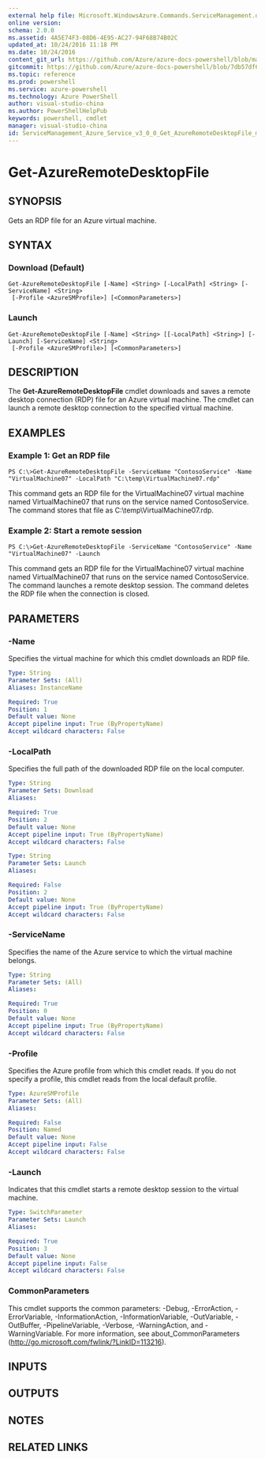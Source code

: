 ```yaml
---
external help file: Microsoft.WindowsAzure.Commands.ServiceManagement.dll-Help.xml
online version: 
schema: 2.0.0
ms.assetid: 4A5E74F3-08D6-4E95-AC27-94F68B74B02C
updated_at: 10/24/2016 11:18 PM
ms.date: 10/24/2016
content_git_url: https://github.com/Azure/azure-docs-powershell/blob/master/azureps-cmdlets-docs/ServiceManagement/Azure.Service/v3.0.0/Get-AzureRemoteDesktopFile.md
gitcommit: https://github.com/Azure/azure-docs-powershell/blob/7db57df6b5e709a7c001e6de362a1240d7583ae8/azureps-cmdlets-docs/ServiceManagement/Azure.Service/v3.0.0/Get-AzureRemoteDesktopFile.md
ms.topic: reference
ms.prod: powershell
ms.service: azure-powershell
ms.technology: Azure PowerShell
author: visual-studio-china
ms.author: PowerShellHelpPub
keywords: powershell, cmdlet
manager: visual-studio-china
id: ServiceManagement_Azure_Service_v3_0_0_Get_AzureRemoteDesktopFile_md
---
```


# Get-AzureRemoteDesktopFile

## SYNOPSIS
Gets an RDP file for an Azure virtual machine.

## SYNTAX

### Download (Default)
```
Get-AzureRemoteDesktopFile [-Name] <String> [-LocalPath] <String> [-ServiceName] <String>
 [-Profile <AzureSMProfile>] [<CommonParameters>]
```

### Launch
```
Get-AzureRemoteDesktopFile [-Name] <String> [[-LocalPath] <String>] [-Launch] [-ServiceName] <String>
 [-Profile <AzureSMProfile>] [<CommonParameters>]
```

## DESCRIPTION
The **Get-AzureRemoteDesktopFile** cmdlet downloads and saves a remote desktop connection (RDP) file for an Azure virtual machine.
The cmdlet can launch a remote desktop connection to the specified virtual machine.

## EXAMPLES

### Example 1: Get an RDP file
```
PS C:\>Get-AzureRemoteDesktopFile -ServiceName "ContosoService" -Name "VirtualMachine07" -LocalPath "C:\temp\VirtualMachine07.rdp"
```

This command gets an RDP file for the VirtualMachine07 virtual machine named VirtualMachine07 that runs on the service named ContosoService.
The command stores that file as C:\temp\VirtualMachine07.rdp.

### Example 2: Start a remote session
```
PS C:\>Get-AzureRemoteDesktopFile -ServiceName "ContosoService" -Name "VirtualMachine07" -Launch
```

This command gets an RDP file for the VirtualMachine07 virtual machine named VirtualMachine07 that runs on the service named ContosoService.
The command launches a remote desktop session.
The command deletes the RDP file when the connection is closed.

## PARAMETERS

### -Name
Specifies the virtual machine for which this cmdlet downloads an RDP file.

```yaml
Type: String
Parameter Sets: (All)
Aliases: InstanceName

Required: True
Position: 1
Default value: None
Accept pipeline input: True (ByPropertyName)
Accept wildcard characters: False
```

### -LocalPath
Specifies the full path of the downloaded RDP file on the local computer.

```yaml
Type: String
Parameter Sets: Download
Aliases: 

Required: True
Position: 2
Default value: None
Accept pipeline input: True (ByPropertyName)
Accept wildcard characters: False
```

```yaml
Type: String
Parameter Sets: Launch
Aliases: 

Required: False
Position: 2
Default value: None
Accept pipeline input: True (ByPropertyName)
Accept wildcard characters: False
```

### -ServiceName
Specifies the name of the Azure service to which the virtual machine belongs.

```yaml
Type: String
Parameter Sets: (All)
Aliases: 

Required: True
Position: 0
Default value: None
Accept pipeline input: True (ByPropertyName)
Accept wildcard characters: False
```

### -Profile
Specifies the Azure profile from which this cmdlet reads.
If you do not specify a profile, this cmdlet reads from the local default profile.

```yaml
Type: AzureSMProfile
Parameter Sets: (All)
Aliases: 

Required: False
Position: Named
Default value: None
Accept pipeline input: False
Accept wildcard characters: False
```

### -Launch
Indicates that this cmdlet starts a remote desktop session to the virtual machine.

```yaml
Type: SwitchParameter
Parameter Sets: Launch
Aliases: 

Required: True
Position: 3
Default value: None
Accept pipeline input: False
Accept wildcard characters: False
```

### CommonParameters
This cmdlet supports the common parameters: -Debug, -ErrorAction, -ErrorVariable, -InformationAction, -InformationVariable, -OutVariable, -OutBuffer, -PipelineVariable, -Verbose, -WarningAction, and -WarningVariable. For more information, see about_CommonParameters (http://go.microsoft.com/fwlink/?LinkID=113216).

## INPUTS

## OUTPUTS

## NOTES

## RELATED LINKS


